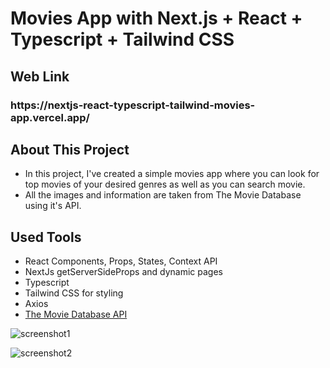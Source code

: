 # Movies App with Next.js + React + Typescript + Tailwind CSS

## Web Link
 <h3> https://nextjs-react-typescript-tailwind-movies-app.vercel.app/ </h3>
 
## About This Project
 * In this project, I've created a simple movies app where you can look for top movies of your desired genres as well as you can search movie.
 * All the images and information are taken from The Movie Database using it's API.

## Used Tools
 * React Components, Props, States, Context API
 * NextJs getServerSideProps and dynamic pages
 * Typescript
 * Tailwind CSS for styling
 * Axios
 * [The Movie Database API](https://developers.themoviedb.org/3/)

![screenshot1](https://user-images.githubusercontent.com/50502928/162582209-7ed9ea03-a679-4511-b775-048bc3bc5293.png)


![screenshot2](https://user-images.githubusercontent.com/50502928/162582212-20f96ac2-35c0-432e-a21e-f037ef0d4116.png)
